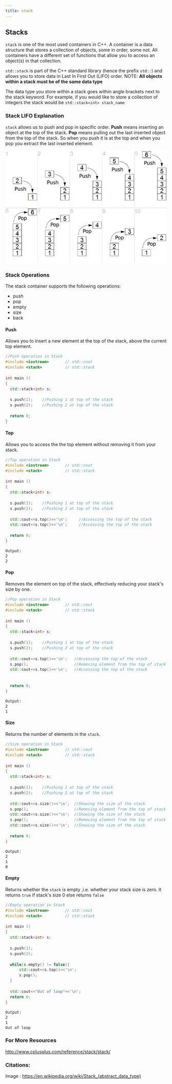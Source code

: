 ```yaml
---
title: stack
---
```


## Stacks

`stack` is one of the most used containers in C++. A container is a data structure that stores a collection of objects, some in order, some not. All containers have a different set of functions that allow you to access an object(s) in that collection.

`std::stack` is part of the C++ standard library (hence the prefix `std::`) and allows you to store data in Last In First Out (LIFO) order. NOTE: **All objects within a stack must be of the same data type**

The data type you store within a stack goes within angle brackets next to the stack keyword. For example, if you would like to store a collection of integers the stack would be `std::stack<int> stack_name`

### Stack LIFO Explanation

`stack` allows us to push and pop in specific order. **Push** means inserting an object at the top of the stack. **Pop** means pulling out the last inserted object from the top of the stack. So when you push it is at the top and when you pop you extract the last inserted element.

![alt text](https://github.com/mohammadaziz313/helloworld/blob/master/Lifo_stack.png "LIFO Stack Push and Pop Example")

### Stack Operations

The stack container supports the following operations:   
  - push
  - pop
  - empty
  - size
  - back

#### Push

Allows you to insert a new element at the top of the stack, above the current top element.

```cpp
//Push operation in Stack
#include <iostream>       // std::cout
#include <stack>          // std::stack

int main ()
{
  std::stack<int> s;

  s.push(1);    //Pushing 1 at top of the stack
  s.push(2);    //Pushing 2 at top of the stack
  
  return 0;
}
```

#### Top

Allows you to access the the top element without removing it from your stack. 

```cpp
//Top operation in Stack
#include <iostream>       // std::cout
#include <stack>          // std::stack

int main ()
{
  std::stack<int> s;

  s.push(1);    //Pushing 1 at top of the stack
  s.push(2);    //Pushing 2 at top of the stack
  
  std::cout<<s.top()<<'\n';     //Accessing the top of the stack
  std::cout<<s.top()<<'\n';     //Accessing the top of the stack
  
  return 0;
}
```
    
    Output:
    2
    2

#### Pop

Removes the element on top of the stack, effectively reducing your stack's size by one.

```cpp
//Pop operation in Stack
#include <iostream>       // std::cout
#include <stack>          // std::stack

int main ()
{
  std::stack<int> s;

  s.push(1);    //Pushing 1 at top of the stack
  s.push(2);    //Pushing 2 at top of the stack
  
  std::cout<<s.top()<<'\n';   //Accessing the top of the stack
  s.pop();                    //Removing element from the top of stack
  std::cout<<s.top()<<'\n';   //Accessing the top of the stack
  
  
  return 0;
}
```
    
    Output:
    2
    1

#### Size

Returns the number of elements in the `stack`.

```cpp
//Size operation in Stack
#include <iostream>       // std::cout
#include <stack>          // std::stack

int main ()
{
  std::stack<int> s;

  s.push(1);    //Pushing 1 at top of the stack      
  s.push(2);    //Pushing 2 at top of the stack
  
  std::cout<<s.size()<<'\n';  //Showing the size of the stack
  s.pop();                    //Removing element from the top of stack
  std::cout<<s.size()<<'\n';  //Showing the size of the stack
  s.pop();                    //Removing element from the top of stack
  std::cout<<s.size()<<'\n';  //Showing the size of the stack
  
  return 0;
}
```
    
    Output:
    2
    1
    0

#### Empty

Returns whether the `stack` is empty ,i.e. whether your stack size is zero.
It returns `true` if stack's size 0 else returns `false` 

```cpp
//Empty operation in Stack
#include <iostream>       // std::cout
#include <stack>          // std::stack

int main ()
{
  std::stack<int> s;

  s.push(1);
  s.push(2);
  
  while(s.empty() != false){
      std::cout<<s.top()<<'\n';
      s.pop();
  }
  
  std::cout<<"Out of loop"<<'\n';
  return 0;
}
```
    
    Output:
    2
    1
    Out of loop
    
### For More Resources
http://www.cplusplus.com/reference/stack/stack/

### Citations:

Image : https://en.wikipedia.org/wiki/Stack_(abstract_data_type)
